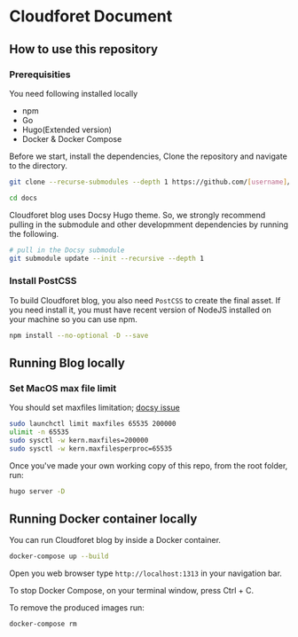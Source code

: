 # Cloudforet Document

## How to use this repository

### Prerequisities


You need following installed locally

- npm
- Go
- Hugo(Extended version)
- Docker & Docker Compose

Before we start, install the dependencies, Clone the repository and navigate to the directory.

```bash
git clone --recurse-submodules --depth 1 https://github.com/[username]/docs

cd docs

```

Cloudforet blog uses Docsy Hugo theme. So, we strongly recommend pulling in the submodule and other developmment dependencies by running the following.

```bash
# pull in the Docsy submodule
git submodule update --init --recursive --depth 1

```

### Install PostCSS

To build Cloudforet blog, you also need  `PostCSS` to create the final asset. If you need install it, you must have recent version of NodeJS installed on your machine so you can use npm.

```bash
npm install --no-optional -D --save
```

## Running Blog locally

### Set MacOS max file limit

You should set maxfiles limitation; [docsy issue](https://github.com/google/docsy/pull/410/commits/5977e77b27cf42fcfd444ae75444fb92a9aab6f4)

```bash
sudo launchctl limit maxfiles 65535 200000
ulimit -n 65535
sudo sysctl -w kern.maxfiles=200000
sudo sysctl -w kern.maxfilesperproc=65535
```

Once you've made your own working copy of this repo, from the root folder, run:

```bash
hugo server -D
```

## Running Docker container locally
You can run Cloudforet blog by inside a Docker container.


```bash
docker-compose up --build
```

Open you web browser type `http://localhost:1313` in your navigation bar.


To stop Docker Compose, on your terminal window, press Ctrl + C.

To remove the produced images run:

```bash
docker-compose rm
```
